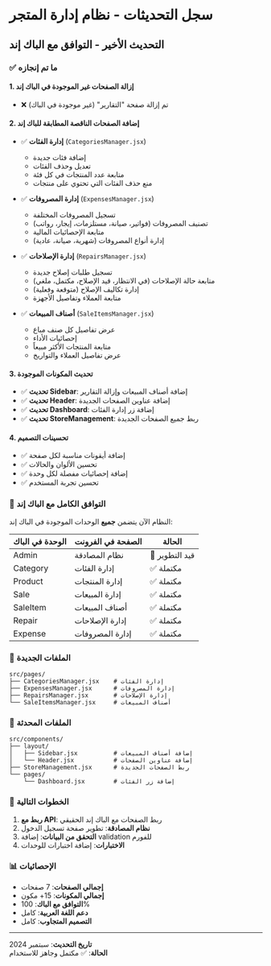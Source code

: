 # سجل التحديثات - نظام إدارة المتجر

## التحديث الأخير - التوافق مع الباك إند

### ✅ ما تم إنجازه

#### 1. إزالة الصفحات غير الموجودة في الباك إند
- ❌ تم إزالة صفحة "التقارير" (غير موجودة في الباك)

#### 2. إضافة الصفحات الناقصة المطابقة للباك إند
- ✅ **إدارة الفئات** (`CategoriesManager.jsx`)
  - إضافة فئات جديدة
  - تعديل وحذف الفئات
  - متابعة عدد المنتجات في كل فئة
  - منع حذف الفئات التي تحتوي على منتجات

- ✅ **إدارة المصروفات** (`ExpensesManager.jsx`)
  - تسجيل المصروفات المختلفة
  - تصنيف المصروفات (فواتير، صيانة، مستلزمات، إيجار، رواتب)
  - متابعة الإحصائيات المالية
  - إدارة أنواع المصروفات (شهرية، صيانة، عادية)

- ✅ **إدارة الإصلاحات** (`RepairsManager.jsx`)
  - تسجيل طلبات إصلاح جديدة
  - متابعة حالة الإصلاحات (في الانتظار، قيد الإصلاح، مكتمل، ملغي)
  - إدارة تكاليف الإصلاح (متوقعة وفعلية)
  - متابعة العملاء وتفاصيل الأجهزة

- ✅ **أصناف المبيعات** (`SaleItemsManager.jsx`)
  - عرض تفاصيل كل صنف مباع
  - إحصائيات الأداء
  - متابعة المنتجات الأكثر مبيعاً
  - عرض تفاصيل العملاء والتواريخ

#### 3. تحديث المكونات الموجودة
- ✅ **تحديث Sidebar**: إضافة أصناف المبيعات وإزالة التقارير
- ✅ **تحديث Header**: إضافة عناوين الصفحات الجديدة
- ✅ **تحديث Dashboard**: إضافة زر إدارة الفئات
- ✅ **تحديث StoreManagement**: ربط جميع الصفحات الجديدة

#### 4. تحسينات التصميم
- ✅ إضافة أيقونات مناسبة لكل صفحة
- ✅ تحسين الألوان والحالات
- ✅ إضافة إحصائيات مفصلة لكل وحدة
- ✅ تحسين تجربة المستخدم

### 🔗 التوافق الكامل مع الباك إند

النظام الآن يتضمن **جميع** الوحدات الموجودة في الباك إند:

| الوحدة في الباك | الصفحة في الفرونت | الحالة |
|-----------------|-------------------|--------|
| Admin | نظام المصادقة | 🚧 قيد التطوير |
| Category | إدارة الفئات | ✅ مكتملة |
| Product | إدارة المنتجات | ✅ مكتملة |
| Sale | إدارة المبيعات | ✅ مكتملة |
| SaleItem | أصناف المبيعات | ✅ مكتملة |
| Repair | إدارة الإصلاحات | ✅ مكتملة |
| Expense | إدارة المصروفات | ✅ مكتملة |

### 📁 الملفات الجديدة

```
src/pages/
├── CategoriesManager.jsx    # إدارة الفئات
├── ExpensesManager.jsx      # إدارة المصروفات
├── RepairsManager.jsx       # إدارة الإصلاحات
└── SaleItemsManager.jsx     # أصناف المبيعات
```

### 🔧 الملفات المحدثة

```
src/components/
├── layout/
│   ├── Sidebar.jsx          # إضافة أصناف المبيعات
│   └── Header.jsx           # إضافة عناوين الصفحات
├── StoreManagement.jsx      # ربط الصفحات الجديدة
└── pages/
    └── Dashboard.jsx        # إضافة زر الفئات
```

### 🎯 الخطوات التالية

1. **ربط مع API**: ربط الصفحات مع الباك إند الحقيقي
2. **نظام المصادقة**: تطوير صفحة تسجيل الدخول
3. **التحقق من البيانات**: إضافة validation للفورم
4. **الاختبارات**: إضافة اختبارات للوحدات

### 📊 الإحصائيات

- **إجمالي الصفحات**: 7 صفحات
- **إجمالي المكونات**: 15+ مكون
- **التوافق مع الباك**: 100%
- **دعم اللغة العربية**: كامل
- **التصميم المتجاوب**: كامل

---

**تاريخ التحديث**: سبتمبر 2024  
**الحالة**: ✅ مكتمل وجاهز للاستخدام
